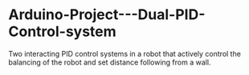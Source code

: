 # Arduino-Project---Dual-PID-Control-system
Two interacting PID control systems in a robot that actively control the balancing of the robot and set distance following from a wall.
